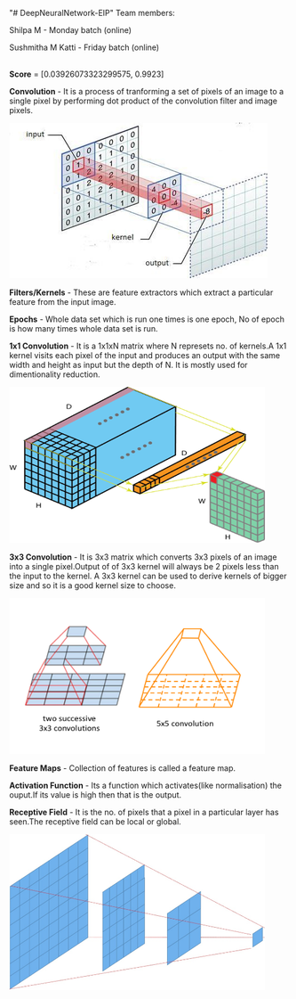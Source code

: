 "# DeepNeuralNetwork-EIP" 
Team members:

Shilpa M - Monday batch (online)

Sushmitha M Katti - Friday batch (online)
<br/><br/>



**Score** = [0.03926073323299575, 0.9923]

**Convolution** - It is a process of tranforming a set of pixels of an image to a single pixel by performing dot product of 
the convolution filter and image pixels.

![Convolution](./images/convolution.jpg)

**Filters/Kernels** - These are feature extractors which extract a particular feature  from the input image.

**Epochs** - Whole data set which is run one times is one epoch, No of epoch is how many times whole data set is run.

**1x1 Convolution** - It is a 1x1xN matrix where N represets no. of kernels.A 1x1 kernel visits each pixel of the input and
produces an output with the same width and height as input but the depth of N. It is mostly used for dimentionality reduction.

<img src="./images/1x1.png " alt="1x1 Convolution" width="460" height="280"/>

**3x3 Convolution** - It is 3x3 matrix which converts 3x3 pixels of an image into a single pixel.Output of of 3x3 kernel will always
be 2 pixels less than the input to the kernel. A 3x3 kernel can be used to derive kernels of bigger size and so it is a good kernel
size to choose.

<img src="./images/kernel.png" alt="3x3 Convolution" width="460" height="280"/>

**Feature Maps** - Collection of features is called a feature map.

               
**Activation Function** - Its a function which activates(like normalisation) the ouput.If its value is high then that is the output.

**Receptive Field** - It is the no. of pixels that a pixel in a particular layer has seen.The receptive field can be local or global. 

<img src="./images/receptive-field.jpg" alt="Receptive Field" width="460" height="280"/>
